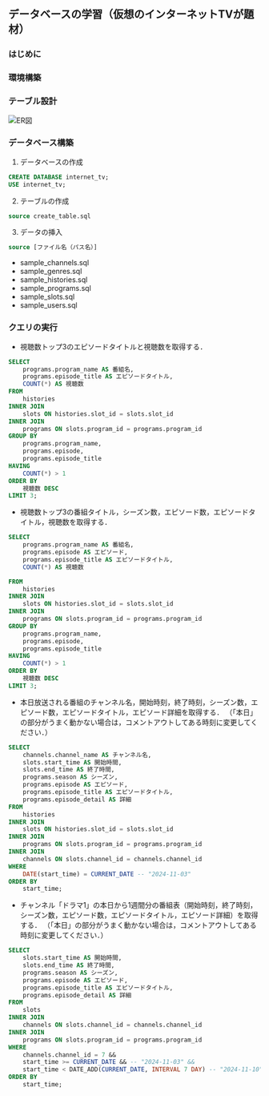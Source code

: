 ## データベースの学習（仮想のインターネットTVが題材）
### はじめに
### 環境構築
### テーブル設計
![ER図](http://www.plantuml.com/plantuml/proxy?cache=no&src=https://raw.githubusercontent.com/Megumin32/internet_tv/main/er.puml)

### データベース構築
1. データベースの作成
``` sql
CREATE DATABASE internet_tv;
USE internet_tv;
```
2. テーブルの作成
``` SQL
source create_table.sql
```
3. データの挿入
``` SQL
source [ファイル名（パス名）]
```
- sample_channels.sql
- sample_genres.sql
- sample_histories.sql
- sample_programs.sql
- sample_slots.sql
- sample_users.sql

### クエリの実行
- 視聴数トップ3のエピソードタイトルと視聴数を取得する．
``` SQL
SELECT 
    programs.program_name AS 番組名,
    programs.episode_title AS エピソードタイトル,
    COUNT(*) AS 視聴数
FROM 
    histories
INNER JOIN 
    slots ON histories.slot_id = slots.slot_id
INNER JOIN 
    programs ON slots.program_id = programs.program_id
GROUP BY 
    programs.program_name,
    programs.episode,
    programs.episode_title
HAVING 
    COUNT(*) > 1
ORDER BY 
    視聴数 DESC
LIMIT 3;
```
- 視聴数トップ3の番組タイトル，シーズン数，エピソード数，エピソードタイトル，視聴数を取得する．
``` SQL
SELECT 
    programs.program_name AS 番組名,
    programs.episode AS エピソード,
    programs.episode_title AS エピソードタイトル,
    COUNT(*) AS 視聴数

FROM 
    histories
INNER JOIN 
    slots ON histories.slot_id = slots.slot_id
INNER JOIN 
    programs ON slots.program_id = programs.program_id
GROUP BY 
    programs.program_name,
    programs.episode,
    programs.episode_title
HAVING 
    COUNT(*) > 1
ORDER BY 
    視聴数 DESC
LIMIT 3;  
```
- 本日放送される番組のチャンネル名，開始時刻，終了時刻，シーズン数，エピソード数，エピソードタイトル，エピソード詳細を取得する．
（「本日」の部分がうまく動かない場合は，コメントアウトしてある時刻に変更してください．）
``` SQL
SELECT 
    channels.channel_name AS チャンネル名,
    slots.start_time AS 開始時間,
    slots.end_time AS 終了時間,
    programs.season AS シーズン,
    programs.episode AS エピソード,
    programs.episode_title AS エピソードタイトル,
    programs.episode_detail AS 詳細
FROM 
    histories
INNER JOIN 
    slots ON histories.slot_id = slots.slot_id
INNER JOIN 
    programs ON slots.program_id = programs.program_id
INNER JOIN
    channels ON slots.channel_id = channels.channel_id
WHERE
    DATE(start_time) = CURRENT_DATE -- "2024-11-03" 
ORDER BY
    start_time;   
```
- チャンネル「ドラマ1」の本日から1週間分の番組表（開始時刻，終了時刻，シーズン数，エピソード数，エピソードタイトル，エピソード詳細）を取得する．
（「本日」の部分がうまく動かない場合は，コメントアウトしてある時刻に変更してください．）
``` SQL
SELECT 
    slots.start_time AS 開始時間,
    slots.end_time AS 終了時間,
    programs.season AS シーズン,
    programs.episode AS エピソード,
    programs.episode_title AS エピソードタイトル,
    programs.episode_detail AS 詳細 
FROM 
    slots
INNER JOIN 
    channels ON slots.channel_id = channels.channel_id
INNER JOIN 
    programs ON slots.program_id = programs.program_id
WHERE
    channels.channel_id = 7 &&
    start_time >= CURRENT_DATE && -- "2024-11-03" &&
    start_time < DATE_ADD(CURRENT_DATE, INTERVAL 7 DAY) -- "2024-11-10"
ORDER BY
    start_time; 
```